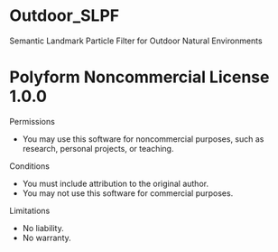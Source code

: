 # Outdoor_SLPF
Semantic Landmark Particle Filter for Outdoor Natural Environments


# Polyform Noncommercial License 1.0.0

Permissions
- You may use this software for noncommercial purposes, such as research, personal projects, or teaching.

Conditions
- You must include attribution to the original author.
- You may not use this software for commercial purposes.

Limitations
- No liability.
- No warranty.
